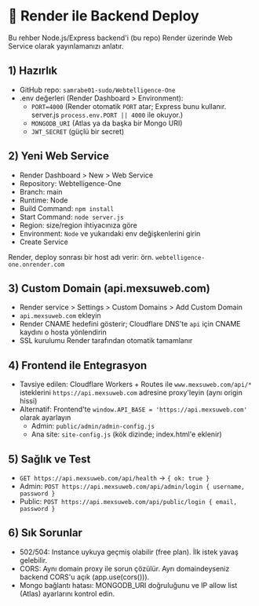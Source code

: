 # 🚀 Render ile Backend Deploy

Bu rehber Node.js/Express backend'i (bu repo) Render üzerinde Web Service olarak yayınlamanızı anlatır.

## 1) Hazırlık
- GitHub repo: `samrabe01-sudo/Webtelligence-One`
- .env değerleri (Render Dashboard > Environment):
  - `PORT=4000` (Render otomatik `PORT` atar; Express bunu kullanır. server.js `process.env.PORT || 4000` ile okuyor.)
  - `MONGODB_URI` (Atlas ya da başka bir Mongo URI)
  - `JWT_SECRET` (güçlü bir secret)

## 2) Yeni Web Service
- Render Dashboard > New > Web Service
- Repository: Webtelligence-One
- Branch: main
- Runtime: Node
- Build Command: `npm install`
- Start Command: `node server.js`
- Region: size/region ihtiyacınıza göre
- Environment: `Node` ve yukarıdaki env değişkenlerini girin
- Create Service

Render, deploy sonrası bir host adı verir: örn. `webtelligence-one.onrender.com`

## 3) Custom Domain (api.mexsuweb.com)
- Render service > Settings > Custom Domains > Add Custom Domain
- `api.mexsuweb.com` ekleyin
- Render CNAME hedefini gösterir; Cloudflare DNS'te `api` için CNAME kaydını o hosta yönlendirin
- SSL kurulumu Render tarafından otomatik tamamlanır

## 4) Frontend ile Entegrasyon
- Tavsiye edilen: Cloudflare Workers + Routes ile `www.mexsuweb.com/api/*` isteklerini `https://api.mexsuweb.com` adresine proxy'leyin (aynı origin hissi)
- Alternatif: Frontend'te `window.API_BASE = 'https://api.mexsuweb.com'` olarak ayarlayın
  - Admin: `public/admin/admin-config.js`
  - Ana site: `site-config.js` (kök dizinde; index.html'e eklenir)

## 5) Sağlık ve Test
- `GET https://api.mexsuweb.com/api/health` → `{ ok: true }`
- Admin: `POST https://api.mexsuweb.com/api/admin/login { username, password }`
- Public: `POST https://api.mexsuweb.com/api/public/login { email, password }`

## 6) Sık Sorunlar
- 502/504: Instance uykuya geçmiş olabilir (free plan). İlk istek yavaş gelebilir.
- CORS: Aynı domain proxy ile sorun çözülür. Ayrı domaindeyseniz backend CORS'u açık (app.use(cors())).
- Mongo bağlantı hatası: MONGODB_URI doğruluğunu ve IP allow list (Atlas) ayarlarını kontrol edin.
